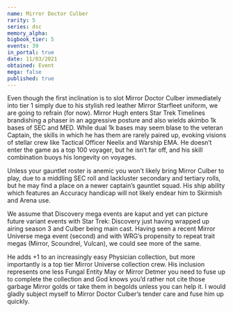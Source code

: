 ```yaml
---
name: Mirror Doctor Culber
rarity: 5
series: dsc
memory_alpha:
bigbook_tier: 5
events: 39
in_portal: true
date: 11/03/2021
obtained: Event
mega: false
published: true
---
```


Even though the first inclination is to slot Mirror Doctor Culber immediately into tier 1 simply due to his stylish red leather Mirror Starfleet uniform, we are going to refrain (for now). Mirror Hugh enters Star Trek Timelines brandishing a phaser in an aggressive posture and also wields akimbo 1k bases of SEC and MED. While dual 1k bases may seem blase to the veteran Captain, the skills in which he has them are rarely paired up, evoking visions of stellar crew like Tactical Officer Neelix and Warship EMA. He doesn’t enter the game as a top 100 voyager, but he isn’t far off, and his skill combination buoys his longevity on voyages.

Unless your gauntlet roster is anemic you won't likely bring Mirror Culber to play, due to a middling SEC roll and lackluster secondary and tertiary rolls, but he may find a place on a newer captain’s gauntlet squad. His ship ability which features an Accuracy handicap will not likely endear him to Skirmish and Arena use.

We assume that Discovery mega events are kaput and yet can picture future variant events with Star Trek: Discovery just having wrapped up airing season 3 and Culber being main cast. Having seen a recent Mirror Universe mega event (second) and with WRG’s propensity to repeat trait megas (Mirror, Scoundrel, Vulcan), we could see more of the same.

He adds +1 to an increasingly easy Physician collection, but more importantly is a top tier Mirror Universe collection crew.  His inclusion represents one less Fungal Entity May or Mirror Detmer you need to fuse up to complete the collection and God knows you’d rather not cite those garbage Mirror golds or take them in begolds unless you can help it. I would gladly subject myself to Mirror Doctor Culber’s tender care and fuse him up quickly.
